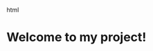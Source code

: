 html
    <!DOCTYPE html>
    <html>
    <head>
      <title>My Commit Project</title>
    </head>
    <body>
      <h1>Welcome to my project!</h1>
    </body>
    </html>
<!---bash
    git add index.html
    git commit -m "Add basic index.html file"
    
    body {
      font-family: Arial, sans-serif;
    }
nurdauletdossan/nurdauletdossan is a ✨ special ✨ repository because its `README.md` (this file) appears on your GitHub profile.
You can click the Preview link to take a look at your changes.
--->
